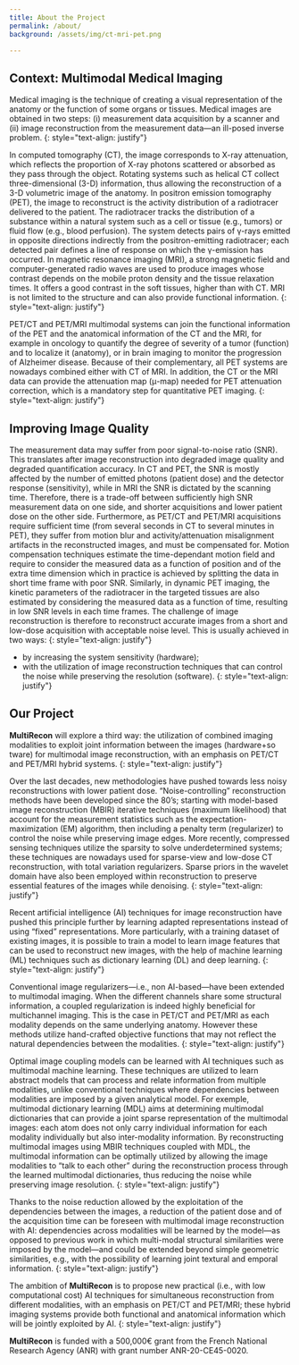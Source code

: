 ```yaml
---
title: About the Project
permalink: /about/
background: /assets/img/ct-mri-pet.png

---
```





## Context: Multimodal Medical Imaging  


Medical imaging is the technique of creating a visual representation of the anatomy or the function of some organs or tissues. Medical images are obtained in two steps: (i) measurement data acquisition by a scanner and (ii) image reconstruction from the measurement data—an ill-posed inverse problem.
{: style="text-align: justify"}

In computed tomography (CT), the image corresponds to X-ray attenuation, which reflects the proportion of X-ray photons scattered or absorbed as they pass through the object. Rotating systems such as helical CT collect three-dimensional (3-D) information, thus allowing the reconstruction of a 3-D volumetric image of the anatomy. In positron emission tomography (PET), the image to reconstruct is the activity distribution of a radiotracer delivered to the patient. The radiotracer tracks the distribution of a substance within a natural system such as a cell or tissue (e.g., tumors) or fluid flow (e.g., blood perfusion). The system detects pairs of γ-rays emitted in opposite directions indirectly from the positron-emitting radiotracer; each detected pair defines a line of response on which the γ-emission has occurred. In magnetic resonance imaging (MRI), a strong magnetic field and computer-generated radio waves are used to produce images whose contrast depends on the mobile proton density and the tissue relaxation times. It offers a good contrast in the soft tissues, higher than with CT. MRI is not limited to the structure and can also provide functional information.
{: style="text-align: justify"}

PET/CT and PET/MRI multimodal systems can join the functional information of the PET and the anatomical information of the CT and the MRI, for example in oncology to quantify the degree of severity of a tumor (function) and to localize it (anatomy), or in brain imaging to monitor the progression of Alzheimer disease. Because of their complementary, all PET systems are nowadays combined either with CT of MRI. In addition, the CT or the MRI data can provide the attenuation map (μ-map) needed for PET attenuation correction, which is a mandatory step for quantitative PET imaging.
{: style="text-align: justify"}

## Improving Image Quality


The measurement data may suffer from poor signal-to-noise ratio (SNR). This translates after image reconstruction into degraded image quality and degraded quantification accuracy. In CT and PET, the SNR is mostly affected by the number of emitted photons (patient dose) and the detector response (sensitivity), while in MRI the SNR is dictated by the scanning time. Therefore, there is a trade-off between sufficiently high SNR measurement data on one side, and shorter acquisitions and lower patient dose on the other side. Furthermore, as PET/CT and PET/MRI acquisitions require sufficient time (from several seconds in CT to several minutes in PET), they suffer from motion blur and activity/attenuation misalignment artifacts in the reconstructed images, and must be compensated for. Motion compensation techniques estimate the time-dependant motion field and require to consider the measured data as a function of position and of the extra time dimension which in practice is achieved by splitting the data in short time frame with poor SNR. Similarly, in dynamic PET imaging, the kinetic parameters of the radiotracer in the targeted tissues are also estimated by considering the measured data as a function of time, resulting in low SNR levels in each time frames. The challenge of image reconstruction is therefore to reconstruct accurate images from a short and low-dose acquisition with acceptable noise level. This is usually achieved in two ways:
{: style="text-align: justify"}
 - by increasing the system sensitivity (hardware);
 - with the utilization of image reconstruction techniques that can control the noise while preserving the resolution (software).
 {: style="text-align: justify"}


## Our Project


**MultiRecon** will explore a third way: the utilization of combined imaging modalities to exploit joint information between the images (hardware+so tware) for multimodal image reconstruction, with an emphasis on PET/CT and PET/MRI hybrid systems.
{: style="text-align: justify"}

Over the last decades, new methodologies have pushed towards less noisy reconstructions with lower patient dose. “Noise-controlling” reconstruction methods have been developed since the 80’s; starting with model-based image reconstruction (MBIR) iterative techniques (maximum likelihood) that account for the measurement statistics such as the expectation-maximization (EM) algorithm, then including a penalty term (regularizer) to control the noise while preserving image edges. More recently, compressed sensing techniques utilize the sparsity to solve underdetermined systems; these techniques are nowadays used for sparse-view and low-dose CT reconstruction, with total variation regularizers. Sparse priors in the wavelet domain have also been employed within reconstruction  to preserve essential features of the images while denoising.
{: style="text-align: justify"}

Recent artificial intelligence (AI) techniques for image reconstruction have pushed this principle further by learning adapted representations instead of using “fixed” representations. More particularly, with a training dataset of existing images, it is possible to train a model to learn image features that can be used to reconstruct new images, with the help of machine learning (ML) techniques such as dictionary learning (DL) and deep learning. 
{: style="text-align: justify"}



Conventional image regularizers—i.e., non AI-based—have been extended to multimodal imaging. When the different channels share some structural information, a coupled regularization is indeed highly beneficial for multichannel imaging. This is the case in PET/CT and PET/MRI as each modality depends on the same underlying anatomy. However these methods utilize hand-crafted objective functions that may not reflect the natural dependencies between the modalities.
{: style="text-align: justify"}

Optimal image coupling models can be learned with AI techniques such as multimodal machine learning. These techniques are utilized to learn abstract models that can process and relate information from multiple modalities, unlike conventional techniques where dependencies between modalities are imposed by a given analytical model. For exemple, multimodal dictionary learning (MDL) aims at determining multimodal dictionaries that can provide a joint sparse representation of the multimodal images: each atom does not only carry individual information for each modality individually but also inter-modality information. By reconstructing multimodal images using MBIR techniques coupled with MDL, the multimodal information can be optimally utilized by allowing the image modalities to “talk to each other” during the reconstruction process through the learned multimodal dictionaries, thus reducing the noise while preserving image resolution.
{: style="text-align: justify"}

Thanks to the noise reduction allowed by the exploitation of the dependencies between the images, a reduction of the patient dose and of the acquisition time can be foreseen with multimodal image reconstruction with AI: dependencies across modalities will be learned by the model—as opposed to previous work in which multi-modal structural similarities were imposed by the model—and could be extended beyond simple geometric similarities, e.g., with the possibility of learning joint textural and emporal information.
{: style="text-align: justify"}

The ambition of **MultiRecon** is to propose new practical (i.e., with low computational cost) AI techniques for simultaneous reconstruction from different modalities, with an emphasis on PET/CT and PET/MRI; these hybrid imaging systems provide both functional and anatomical information which will be jointly exploited by AI.
{: style="text-align: justify"}

**MultiRecon** is funded with a 500,000€ grant from the French National Research Agency (ANR) with grant number ANR-20-CE45-0020. 

<!-- These features take the form of “atoms”, regrouped into successive layes of dictionaries, that are used to sparsely represent the image. DL-based image reconstruction consists in combining the learned atoms with the raw scanner data within a regularized MBIR framework, where the regularizer evaluates the accuracy and the sparsity of the image representation with atoms. -->

<!-- This is the base Jekyll theme. You can find out more info about customizing your Jekyll theme, as well as basic Jekyll usage documentation at [jekyllrb.com](https://jekyllrb.com/)

You can find the source code for Minima at GitHub:
[jekyll][jekyll-organization] /
[minima](https://github.com/jekyll/minima)

You can find the source code for Jekyll at GitHub:
[jekyll][jekyll-organization] /
[jekyll](https://github.com/jekyll/jekyll)


[jekyll-organization]: https://github.com/jekyll -->
